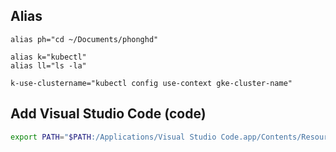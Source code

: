
## Alias
```base
alias ph="cd ~/Documents/phonghd"

alias k="kubectl"
alias ll="ls -la"

k-use-clustername="kubectl config use-context gke-cluster-name"
```

## Add Visual Studio Code (code)
```sh
export PATH="$PATH:/Applications/Visual Studio Code.app/Contents/Resources/app/bin"
```
